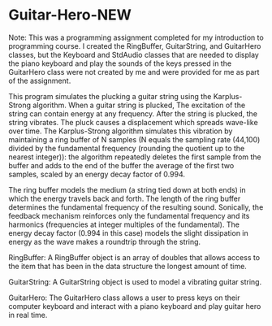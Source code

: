 # Guitar-Hero-NEW
Note: This was a programming assignment completed for my introduction to programming course. I created the RingBuffer, GuitarString, and GuitarHero classes, but the Keyboard and StdAudio classes that are needed to display the piano keyboard and play the sounds of the keys pressed in the GuitarHero class were not created by me and were provided for me as part of the assignment.

This program simulates the plucking a guitar string using the Karplus-Strong algorithm. When a guitar string is plucked, The excitation of the string can contain energy at any frequency. After the string is plucked, the string vibrates. The pluck causes a displacement which spreads wave-like over time. The Karplus-Strong algorithm simulates this vibration by maintaining a ring buffer of N samples (N equals the sampling rate (44,100) divided by the fundamental frequency (rounding the quotient up to the nearest integer)): the algorithm repeatedly deletes the first sample from the buffer and adds to the end of the buffer the average of the first two samples, scaled by an energy decay factor of 0.994.

The ring buffer models the medium (a string tied down at both ends) in which the energy travels back and forth. The length of the ring buffer determines the fundamental frequency of the resulting sound. Sonically, the feedback mechanism reinforces only the fundamental frequency and its harmonics (frequencies at integer multiples of the fundamental). The energy decay factor (0.994 in this case) models the slight dissipation in energy as the wave makes a roundtrip through the string.

RingBuffer: A RingBuffer object is an array of doubles that allows access to the item that has been in the data structure the longest amount of time.

GuitarString: A GuitarString object is used to model a vibrating guitar string.

GuitarHero: The GuitarHero class allows a user to press keys on their computer keyboard and interact with a piano keyboard and play guitar hero in real time.
